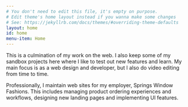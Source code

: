 ```yaml
---
# You don't need to edit this file, it's empty on purpose.
# Edit theme's home layout instead if you wanna make some changes
# See: https://jekyllrb.com/docs/themes/#overriding-theme-defaults
layout: home
id: home
menu-item: Home
---
```


This is a culmination of my work on the web. I also keep some of my sandbox projects here where I like to test out new features and learn. My main focus is as a web design and developer, but I also do video editing from time to time.
      
Professionally, I maintain web sites for my employer, Springs Window Fashions. This includes managing product ordering experiences and workflows, designing new landing pages and implementing UI features.